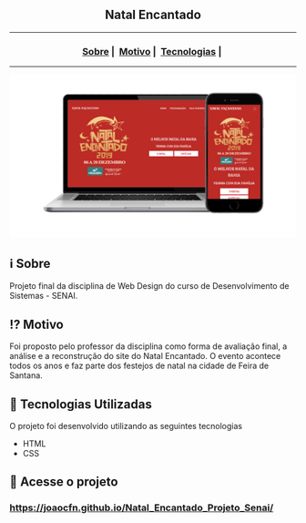 <h2 align="center">Natal Encantado</h2>

___

<h3 align="center">
  <a href="#information_source-sobre">Sobre</a>&nbsp;|&nbsp;
  <a href="#interrobang-motivo">Motivo</a>&nbsp;|&nbsp;
  <a href="#rocket-tecnologias-utilizadas">Tecnologias</a>&nbsp;|&nbsp;
</h3>

___

<img src="https://raw.githubusercontent.com/JoaoCFN/Natal_Encantado_Projeto_Senai/master/midia/print-web.png" width="1200">

## :information_source: Sobre

Projeto final da disciplina de Web Design do curso de Desenvolvimento de Sistemas - SENAI.

## :interrobang: Motivo

Foi proposto pelo professor da disciplina como forma de avaliação final, a análise e a reconstrução do site do Natal Encantado. O evento acontece todos os anos e faz parte dos festejos de natal na cidade de Feira de Santana.

## :rocket: Tecnologias Utilizadas 

O projeto foi desenvolvido utilizando as seguintes tecnologias

- HTML
- CSS

## :link: Acesse o projeto
### https://joaocfn.github.io/Natal_Encantado_Projeto_Senai/
